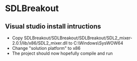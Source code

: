 # SDLBreakout

## Visual studio install intructions
- Copy SDLBreakout/SDLBreakout/SDLBreakout/SDL2_mixer-2.0.1/lib/x86/SDL2_mixer.dll to C:\Windows\SysWOW64
- Change "solution platform" to x86
- The project should now hopefully compile and run
